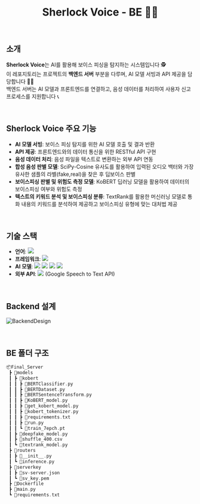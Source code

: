 <div align="center">
 
# Sherlock Voice - BE 👩‍💻    

</div>

<br/> 

## 소개
**Sherlock Voice**는 AI를 활용해 보이스 피싱을 탐지하는 시스템입니다 🕵 <br/>
이 레포지토리는 프로젝트의 **백엔드 서버** 부분을 다루며, AI 모델 서빙과 API 제공을 담당합니다 👩‍💻 <br/>
백엔드 서버는 AI 모델과 프론트엔드를 연결하고, 음성 데이터를 처리하여 사용자 신고 프로세스를 지원합니다 📞 <br/>

<br/> 

## Sherlock Voice 주요 기능
- **AI 모델 서빙**: 보이스 피싱 탐지를 위한 AI 모델 호출 및 결과 반환
- **API 제공**: 프론트엔드와의 데이터 통신을 위한 RESTful API 구현
- **음성 데이터 처리**: 음성 파일을 텍스트로 변환하는 외부 API 연동
- **합성 음성 판별 모델**: SciPy-Cosine 유사도를 활용하여 입력된 오디오 백터와 가장 유사한 샘플의 라벨(fake,real)을 찾은 후 딥보이스 판별
- **보이스피싱 판별 및 위험도 측정 모델**: KoBERT 딥러닝 모델을 활용하여 데이터의 보이스피싱 여부와 위험도 측정
- **텍스트의 키워드 분석 및 보이스피싱 분류**: TextRank를 활용한 머신러닝 모델로 통화 내용의 키워드를 분석하여 제공하고 보이스피싱 유형에 맞는 대처법 제공

<br/> 

## 기술 스택
- **언어**: <img src="https://img.shields.io/badge/python-3776AB?style=for-the-badge&logo=python&logoColor=white">
- **프레임워크**: <img src="https://img.shields.io/badge/FastAPI-009688?style=for-the-badge&logo=FastAPI&logoColor=white">
- **AI 모델**: <img src="https://img.shields.io/badge/PyTorch-EE4C2C?style=for-the-badge&logo=PyTorch&logoColor=white"> <img src="https://img.shields.io/badge/SciPy-8CAAE6?style=for-the-badge&logo=SciPy&logoColor=white"> <img src="https://img.shields.io/badge/KoBERT-FF7102?style=for-the-badge&logoColor=white"> <img src="https://img.shields.io/badge/TextRank-8D5A9E?style=for-the-badge&logoColor=white">
- **외부 API**: <img src="https://img.shields.io/badge/Google Cloud-4285F4?style=for-the-badge&logo=Google Cloud&logoColor=white"> (Google Speech to Text API)

<br/> 

## Backend 설계
![BackendDesign](https://github.com/user-attachments/assets/f76ab4d4-b463-42be-a1e8-93d8c2ebe3cc)

<br/> 

## BE 폴더 구조
``` C
📦Final_Server
 ┣ 📂models
 ┃ ┣ 📂kobert
 ┃ ┃ ┣ 📜BERTClassifier.py
 ┃ ┃ ┣ 📜BERTDataset.py
 ┃ ┃ ┣ 📜BERTSentenceTransform.py
 ┃ ┃ ┣ 📜KoBERT_model.py
 ┃ ┃ ┣ 📜get_kobert_model.py
 ┃ ┃ ┣ 📜kobert_tokenizer.py
 ┃ ┃ ┣ 📜requirements.txt
 ┃ ┃ ┣ 📜run.py
 ┃ ┃ ┗ 📜train_7epch.pt
 ┃ ┣ 📜deepfake_model.py
 ┃ ┣ 📜shuffle_400.csv
 ┃ ┗ 📜textrank_model.py
 ┣ 📂routers
 ┃ ┣ 📜__init__.py
 ┃ ┗ 📜inference.py
 ┣ 📂serverkey
 ┃ ┣ 📜sv-server.json
 ┃ ┗ 📜sv_key.pem
 ┣ 📜Dockerfile
 ┣ 📜main.py
 ┗ 📜requirements.txt
```

